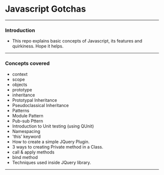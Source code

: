 
Javascript Gotchas
==================

------

### Introduction
* This repo explains basic concepts of Javascript, its features and quirkiness. Hope it helps.

------

### Concepts covered
* context
* scope
* objects
* prototype
* inheritance
 * Prototypal Inheritance
 * Pseudoclassical Inheritance
* Patterns
 * Module Pattern
 * Pub-sub Pttern
* Introduction to Unit testing (using QUnit)
* Namespacing
* 'this' keyword
* How to create a simple JQuery Plugin.
* 3 ways to creating Private method in a Class.
* call & apply methods
* bind method
* Techniques used inside JQuery library.

------
